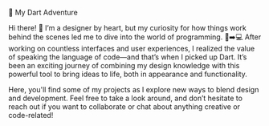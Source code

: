 🚀 My Dart Adventure

Hi there! 👋
I’m a designer by heart, but my curiosity for how things work behind the scenes led me to dive into the world of programming. 
🎨➡️💻 After working on countless interfaces and user experiences, I realized the value of speaking the language of code—and that’s when I picked up Dart. 
It’s been an exciting journey of combining my design knowledge with this powerful tool to bring ideas to life, both in appearance and functionality.

Here, you'll find some of my projects as I explore new ways to blend design and development. 
Feel free to take a look around, and don’t hesitate to reach out if you want to collaborate or chat about anything creative or code-related!
